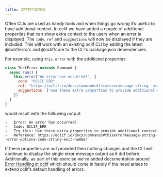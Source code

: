 ```yaml
---
title: 漂亮的打印错误
---
```


Often CLIs are used as handy tools and when things go wrong it’s useful to have additional context. In oclif we have added a couple of additional properties that can show extra context to the users when an error is displayed. The `code`, `ref` and `suggestions` will now be displayed if they are included. This will work with an existing oclif CLI by adding the latest @oclif/errors and @oclif/core to the CLI's package.json dependencies.

For example, using `this.error` with the additional properties:
```js
class TestError extends Command {
  async run() {
    this.error("An error has occurred!", {
      code: "OCLIF_ERR",
      ref: "https://oclif.io/docs/commands#thiserrormessage-string--error-options-code-string-exit-number",
      suggestions: ["Use these extra properties to provide additional context"],
    })
  }
}
```

would result with the following output:
```text
›   Error: An error has occurred!
›   Code: OCLIF_ERR
›   Try this: Use these extra properties to provide additional context
›   Reference: https://oclif.io/docs/commands#thiserrormessage-string--error-options-code-string-exit-number
```

If these properties are not provided then nothing changes and the CLI will continue to display the single error message output as it did before. Additionally, as part of this exercise we’ve added documentation around [Error Handling in oclif](/docs/error_handling) which should come in handy if the need arises to extend oclif’s default handling of errors.
